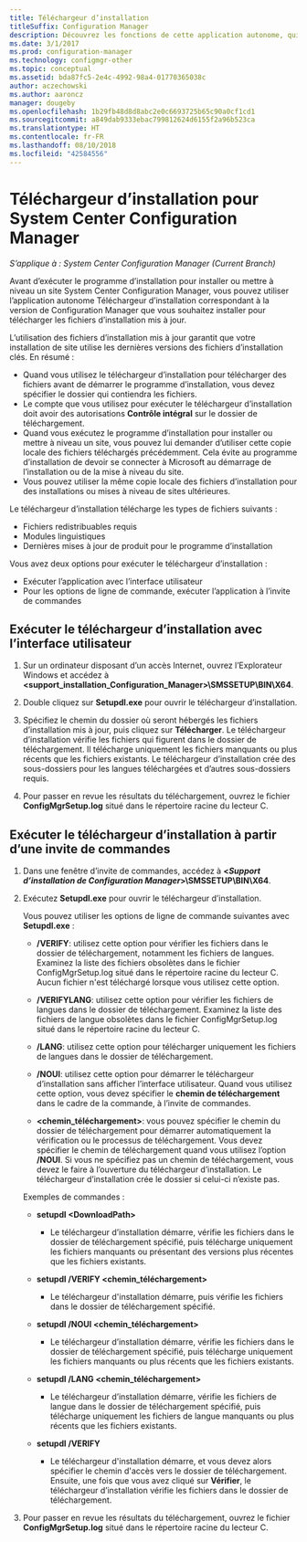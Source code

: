 ```yaml
---
title: Téléchargeur d’installation
titleSuffix: Configuration Manager
description: Découvrez les fonctions de cette application autonome, qui a été conçue pour vérifier que votre installation de site utilise les dernières actuelles des fichiers d’installation clés.
ms.date: 3/1/2017
ms.prod: configuration-manager
ms.technology: configmgr-other
ms.topic: conceptual
ms.assetid: bda87fc5-2e4c-4992-98a4-01770365038c
author: aczechowski
ms.author: aaroncz
manager: dougeby
ms.openlocfilehash: 1b29fb48d8d8abc2e0c6693725b65c90a0cf1cd1
ms.sourcegitcommit: a849dab9333ebac799812624d6155f2a96b523ca
ms.translationtype: HT
ms.contentlocale: fr-FR
ms.lasthandoff: 08/10/2018
ms.locfileid: "42584556"
---
```

# <a name="setup-downloader-for-system-center-configuration-manager"></a>Téléchargeur d’installation pour System Center Configuration Manager

*S’applique à : System Center Configuration Manager (Current Branch)*

Avant d’exécuter le programme d’installation pour installer ou mettre à niveau un site System Center Configuration Manager, vous pouvez utiliser l’application autonome Téléchargeur d’installation correspondant à la version de Configuration Manager que vous souhaitez installer pour télécharger les fichiers d’installation mis à jour.  

L’utilisation des fichiers d’installation mis à jour garantit que votre installation de site utilise les dernières versions des fichiers d’installation clés. En résumé :   
-   Quand vous utilisez le téléchargeur d’installation pour télécharger des fichiers avant de démarrer le programme d’installation, vous devez spécifier le dossier qui contiendra les fichiers.  
-   Le compte que vous utilisez pour exécuter le téléchargeur d’installation doit avoir des autorisations **Contrôle intégral** sur le dossier de téléchargement.  
-   Quand vous exécutez le programme d’installation pour installer ou mettre à niveau un site, vous pouvez lui demander d’utiliser cette copie locale des fichiers téléchargés précédemment. Cela évite au programme d’installation de devoir se connecter à Microsoft au démarrage de l’installation ou de la mise à niveau du site.  
-   Vous pouvez utiliser la même copie locale des fichiers d’installation pour des installations ou mises à niveau de sites ultérieures.  

Le téléchargeur d’installation télécharge les types de fichiers suivants :  
-   Fichiers redistribuables requis  
-   Modules linguistiques  
-   Dernières mises à jour de produit pour le programme d’installation  

Vous avez deux options pour exécuter le téléchargeur d’installation :
- Exécuter l’application avec l’interface utilisateur
- Pour les options de ligne de commande, exécuter l’application à l’invite de commandes


## <a name="run-setup-downloader-with-the-user-interface"></a>Exécuter le téléchargeur d’installation avec l’interface utilisateur  

1.  Sur un ordinateur disposant d’un accès Internet, ouvrez l’Explorateur Windows et accédez à **&lt;support_installation_Configuration_Manager\>\SMSSETUP\BIN\X64**.  

2.  Double cliquez sur **Setupdl.exe** pour ouvrir le téléchargeur d’installation.   

3. Spécifiez le chemin du dossier où seront hébergés les fichiers d’installation mis à jour, puis cliquez sur **Télécharger**. Le téléchargeur d’installation vérifie les fichiers qui figurent dans le dossier de téléchargement. Il télécharge uniquement les fichiers manquants ou plus récents que les fichiers existants. Le téléchargeur d’installation crée des sous-dossiers pour les langues téléchargées et d’autres sous-dossiers requis.  

4.  Pour passer en revue les résultats du téléchargement, ouvrez le fichier **ConfigMgrSetup.log** situé dans le répertoire racine du lecteur C.  

## <a name="run-setup-downloader-from-a-command-prompt"></a>Exécuter le téléchargeur d’installation à partir d’une invite de commandes  

1.  Dans une fenêtre d’invite de commandes, accédez à **&lt;*Support d’installation de Configuration Manager*\>\SMSSETUP\BIN\X64**.   

2.  Exécutez **Setupdl.exe** pour ouvrir le téléchargeur d’installation.

    Vous pouvez utiliser les options de ligne de commande suivantes avec **Setupdl.exe** :   

    -   **/VERIFY**: utilisez cette option pour vérifier les fichiers dans le dossier de téléchargement, notamment les fichiers de langues. Examinez la liste des fichiers obsolètes dans le fichier ConfigMgrSetup.log situé dans le répertoire racine du lecteur C. Aucun fichier n'est téléchargé lorsque vous utilisez cette option.  

    -   **/VERIFYLANG**: utilisez cette option pour vérifier les fichiers de langues dans le dossier de téléchargement. Examinez la liste des fichiers de langue obsolètes dans le fichier ConfigMgrSetup.log situé dans le répertoire racine du lecteur C.

    -   **/LANG**: utilisez cette option pour télécharger uniquement les fichiers de langues dans le dossier de téléchargement.  

    -   **/NOUI**: utilisez cette option pour démarrer le téléchargeur d’installation sans afficher l’interface utilisateur. Quand vous utilisez cette option, vous devez spécifier le **chemin de téléchargement** dans le cadre de la commande, à l’invite de commandes.  

    -   **&lt;chemin_téléchargement\>**: vous pouvez spécifier le chemin du dossier de téléchargement pour démarrer automatiquement la vérification ou le processus de téléchargement. Vous devez spécifier le chemin de téléchargement quand vous utilisez l’option **/NOUI**. Si vous ne spécifiez pas un chemin de téléchargement, vous devez le faire à l’ouverture du téléchargeur d’installation. Le téléchargeur d’installation crée le dossier si celui-ci n’existe pas.  

    Exemples de commandes :

    -   **setupdl &lt;DownloadPath\>**  

        -   Le téléchargeur d’installation démarre, vérifie les fichiers dans le dossier de téléchargement spécifié, puis télécharge uniquement les fichiers manquants ou présentant des versions plus récentes que les fichiers existants.     

    -   **setupdl /VERIFY &lt;chemin_téléchargement\>**  

        -   Le téléchargeur d'installation démarre, puis vérifie les fichiers dans le dossier de téléchargement spécifié.  

    -   **setupdl /NOUI &lt;chemin_téléchargement\>**  

        -   Le téléchargeur d’installation démarre, vérifie les fichiers dans le dossier de téléchargement spécifié, puis télécharge uniquement les fichiers manquants ou plus récents que les fichiers existants.  

    -   **setupdl /LANG &lt;chemin_téléchargement\>**  

        -   Le téléchargeur d’installation démarre, vérifie les fichiers de langue dans le dossier de téléchargement spécifié, puis télécharge uniquement les fichiers de langue manquants ou plus récents que les fichiers existants.  

    -   **setupdl /VERIFY**  

        -   Le téléchargeur d'installation démarre, et vous devez alors spécifier le chemin d'accès vers le dossier de téléchargement. Ensuite, une fois que vous avez cliqué sur **Vérifier**, le téléchargeur d’installation vérifie les fichiers dans le dossier de téléchargement.  

3.  Pour passer en revue les résultats du téléchargement, ouvrez le fichier **ConfigMgrSetup.log** situé dans le répertoire racine du lecteur C.
